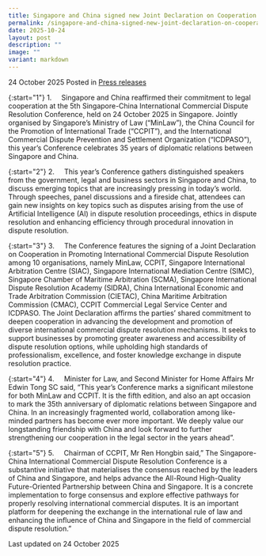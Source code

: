 ```yaml
---
title: Singapore and China signed new Joint Declaration on Cooperation at the Singapore-China International Commercial Dispute Resolution Conference 2025
permalink: /singapore-and-china-signed-new-joint-declaration-on-cooperation-at-the-icdrc-conference-2025/
date: 2025-10-24
layout: post
description: ""
image: ""
variant: markdown
---
```

24 October 2025 Posted in [Press releases](/news/press-releases)

{:start="1"}
1.&nbsp;&nbsp;&nbsp;&nbsp; Singapore and China reaffirmed their commitment to legal cooperation at the 5th Singapore-China International Commercial Dispute Resolution Conference, held on 24 October 2025 in Singapore. Jointly organised by Singapore’s Ministry of Law (“MinLaw”), the China Council for the Promotion of International Trade (“CCPIT”), and the International Commercial Dispute Prevention and Settlement Organization (“ICDPASO”), this year’s Conference celebrates 35 years of diplomatic relations between Singapore and China.

{:start="2"}
2.&nbsp;&nbsp;&nbsp;&nbsp; This year’s Conference gathers distinguished speakers from the government, legal and business sectors in Singapore and China, to discuss emerging topics that are increasingly pressing in today’s world. Through speeches, panel discussions and a fireside chat, attendees can gain new insights on key topics such as disputes arising from the use of Artificial Intelligence (AI) in dispute resolution proceedings, ethics in dispute resolution and enhancing efficiency through procedural innovation in dispute resolution.

{:start="3"}
3.&nbsp;&nbsp;&nbsp;&nbsp; The Conference features the signing of a Joint Declaration on Cooperation in Promoting International Commercial Dispute Resolution among 10 organisations, namely MinLaw, CCPIT, Singapore International Arbitration Centre (SIAC), Singapore International Mediation Centre (SIMC), Singapore Chamber of Maritime Arbitration (SCMA), Singapore International Dispute Resolution Academy (SIDRA), China International Economic and Trade Arbitration Commission (CIETAC), China Maritime Arbitration Commission (CMAC), CCPIT Commercial Legal Service Center and ICDPASO. The Joint Declaration affirms the parties’ shared commitment to deepen cooperation in advancing the development and promotion of diverse international commercial dispute resolution mechanisms. It seeks to support businesses by promoting greater awareness and accessibility of dispute resolution options, while upholding high standards of professionalism, excellence, and foster knowledge exchange in dispute resolution practice.


{:start="4"}
4.&nbsp;&nbsp;&nbsp;&nbsp; Minister for Law, and Second Minister for Home Affairs Mr Edwin Tong SC said, “This year’s Conference marks a significant milestone for both MinLaw and CCPIT. It is the fifth edition, and also an apt occasion to mark the 35th anniversary of diplomatic relations between Singapore and China. In an increasingly fragmented world, collaboration among like-minded partners has become ever more important. We deeply value our longstanding friendship with China and look forward to further strengthening our cooperation in the legal sector in the years ahead”.

{:start="5"}
5.&nbsp;&nbsp;&nbsp;&nbsp; Chairman of CCPIT, Mr Ren Hongbin said,” The Singapore-China International Commercial Dispute Resolution Conference is a substantive initiative that materialises the consensus reached by the leaders of China and Singapore, and helps advance the All-Round High-Quality Future-Oriented Partnership between China and Singapore. It is a concrete implementation to forge consensus and explore effective pathways for properly resolving international commercial disputes. It is an important platform for deepening the exchange in the international rule of law and enhancing the influence of China and Singapore in the field of commercial dispute resolution.”

<p class="right-side-updated">Last updated on 24 October 2025</p>
